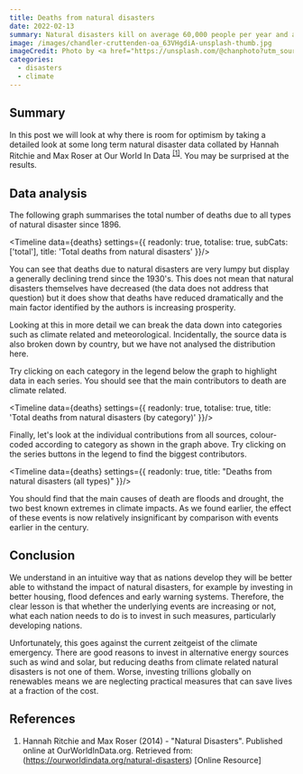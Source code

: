 ```yaml
---
title: Deaths from natural disasters
date: 2022-02-13
summary: Natural disasters kill on average 60,000 people per year and are responsible for 0.1% of global deaths but it's not all bad news.
image: /images/chandler-cruttenden-oa_63VHgdiA-unsplash-thumb.jpg
imageCredit: Photo by <a href="https://unsplash.com/@chanphoto?utm_source=unsplash&utm_medium=referral&utm_content=creditCopyText">Chandler Cruttenden</a> on <a href="https://unsplash.com/s/photos/tornado?utm_source=unsplash&utm_medium=referral&utm_content=creditCopyText">Unsplash</a>
categories: 
  - disasters
  - climate
---
```


<script context="module">
    import Utils from "$lib/Utils.js"
    export const load = async ({ fetch }) => {
        return {
            props: {
                deaths: await Utils.fetchDataset( fetch, 'deaths-from-natural-disasters'), 
            }
        }
    }
</script>

<script>
    import Timeline from '$lib/Timeline/Timeline.svelte'
    export let deaths
</script>


## Summary

In this post we will look at why there is room for optimism by taking a detailed look at some long term natural disaster data collated by Hannah Ritchie and Max Roser at Our World In Data <sup>[[1]](#references)</sup>. You may be surprised at the results.

## Data analysis

The following graph summarises the total number of deaths due to all types of natural disaster since 1896. 

<Timeline
    data={deaths}
    settings={{
        readonly: true,
        totalise: true,
        subCats: ['total'],
        title: 'Total deaths from natural disasters'
    }}/>

You can see that deaths due to natural disasters are very lumpy but display a generally declining trend since the 1930's. This does not mean that natural disasters themselves have decreased (the data does not address that question) but it does show that deaths have reduced dramatically and the main factor identified by the authors is increasing prosperity.

Looking at this in more detail we can break the data down into categories such as climate related and meteorological. Incidentally, the source data is also broken down by country, but we have not analysed the distribution here. 

Try clicking on each category in the legend below the graph to highlight data in each series. You should see that the main contributors to death are climate related.

<Timeline
    data={deaths}
    settings={{
        readonly: true,
        totalise: true,
        title: 'Total deaths from natural disasters (by category)'
    }}/>

Finally, let's look at the individual contributions from all sources, colour-coded according to category as shown in the graph above. Try clicking on the series buttons in the legend to find the biggest contributors.

<Timeline
    data={deaths}
    settings={{
        readonly: true,
        title: "Deaths from natural disasters (all types)"
    }}/>

You should find that the main causes of death are floods and drought, the two best known extremes in climate impacts. As we found earlier, the effect of these events is now relatively insignificant by comparison with events earlier in the century.

## Conclusion

We understand in an intuitive way that as nations develop they will be better able to withstand the impact of natural disasters, for example by investing in better housing, flood defences and early warning systems. Therefore, the clear lesson is that whether the underlying events are increasing or not, what each nation needs to do is to invest in such measures, particularly developing nations. 

Unfortunately, this goes against the current zeitgeist of the climate emergency. There are good reasons to invest in alternative energy sources such as wind and solar, but reducing deaths from climate related natural disasters is not one of them. Worse, investing trillions globally on renewables means we are neglecting practical measures that can save lives at a fraction of the cost.

## References

1. Hannah Ritchie and Max Roser (2014) - "Natural Disasters". Published online at OurWorldInData.org. Retrieved from: (https://ourworldindata.org/natural-disasters) [Online Resource]
